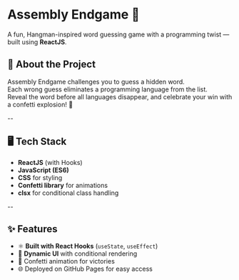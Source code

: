 # Assembly Endgame 🎯

A fun, Hangman-inspired word guessing game with a programming twist — built using **ReactJS**.

## 📌 About the Project

Assembly Endgame challenges you to guess a hidden word.  
Each wrong guess eliminates a programming language from the list.  
Reveal the word before all languages disappear, and celebrate your win with a confetti explosion! 🎉

--

## 🖥️ Tech Stack

- **ReactJS** (with Hooks)  
- **JavaScript (ES6)**  
- **CSS** for styling  
- **Confetti library** for animations  
- **clsx** for conditional class handling

--

## ✨ Features

- ⚛ **Built with React Hooks** (`useState`, `useEffect`)  
- 🎨 **Dynamic UI** with conditional rendering  
- 🎉 Confetti animation for victories  
- 🌐 Deployed on GitHub Pages for easy access  


